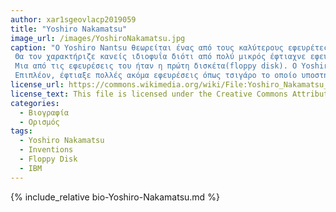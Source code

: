 ```yaml
---
author: xar1sgeovlacp2019059
title: "Yoshiro Nakamatsu"
image_url: /images/YoshiroNakamatsu.jpg
caption: "Ο Yoshiro Nantsu θεωρείται ένας από τους καλύτερους εφευρέτες της ιστορίας. Σπούδασε μηχανικός στο Πανεπιστήμιο του Τόκιο,στο οποίο πήρε και διδακτορικό, και  κατέχει  παγκόσμιο ρεκόρ εφευρέσεων , ο οποίος ξεπερνά τις 3.200 εφευρέσεις  . Πολλές εφευρέσεις του χρησιμοποιούνται ακόμα και σήμερα στην καθημερινή μας ζωή  ή ήταν πρότυπα αυτών των συσκευών που χρησιμοποιούμε σήμερα. Όπως τα cd, τα ψηφιακά ρολόγια και πολλά ακόμα. 
 Θα τον χαρακτήριζε κανείς ιδιοφυΐα διότι από πολύ μικρός έφτιαχνε εφευρέσεις που ένα παιδί στην ηλικία αυτή δεν θα μπορούσε να ούτε να σκεφτεί. Για παράδειγμα στην ηλικία των 5 ετών έφτιαξε σύστημα αυτόματου πιλότου για ένα αεροπλάνο (μοντέλο) . Επιπλέον, εφηύρε  μια αμβλεία θέρμανσης σαν τα δικά μας θερμαντικά σώματα (καλοριφέρ).
 Μια από τις εφευρέσεις του ήταν η πρώτη δισκέτα(floppy disk). O Yoshiro Nakamatsu το 1952 ήταν αυτός που έφτιαξε την πρώτη δισκέτα πριν από την IBM. Παρ' όλα  αυτά η δισκέτα αυτή δεν διατίθεται την δυνατότητα επανεγγραφής   και αντί για τον εσωτερικό μαγνητικό δίσκο,όπως η δισκέτα της IBM που κυκλοφόρησε μερικά χρόνια αργότερα, είχε στην θέση του χαρτί. Υπήρχαν πολλές ακόμα λειτουργίες που η δισκέτα του έπρεπε να διαθέτει για να μπορεί να χρησιμοποιηθεί ευρέως. Αργότερα, παραχώρησε τα δικαιώματα άδειας της ιδέας της δισκέτας. Όταν κυκλοφόρησε η πρώτη δισκέτα  η IBM υποστήριξε ότι αγόρασαν τα την ιδέα του Nakamatsu όμως δεν βασίστηκαν σε αυτή για να φτιάξουν την δική τους.
 Επιπλέον, έφτιαξε πολλές ακόμα εφευρέσεις όπως τσιγάρο το οποίο υποστηρίζει ότι αυξάνει την συγκέντρωση και καρέκλα που ψύχει το κεφάλι και ζεσταίνει τα πόδια. Ο ίδιος υποστηρίζει ότι ότι  οι άνθρωποι πρέπει να σκέφτονται ελεύθερα και να μην κινούνται από άλλους για να παράγουν έργο . Μάλιστα και ο ίδιος εξηγεί ότι και ο ίδιος δεν έχει πληρωθεί  προκειμένου να κατασκευάσει μηχάνημα για άλλους και όλες του τις εφευρέσεις τις έχει κατασκευάσει χωρίς την παρέμβαση κάποιας εταιρίας. Επιπλέον, δηλώνει ότι δεν έχει παραχωρήσει δικαιώματα άδειας σε καμία εταιρεία εκτός από την IBM ."
license_url: https://commons.wikimedia.org/wiki/File:Yoshiro_Nakamatsu_in_1950s.jpg
license_text: This file is licensed under the Creative Commons Attribution 2.0 Generic license.
categories:
  - Βιογραφία 
  - Ορισμός 
tags:
  - Yoshiro Nakamatsu
  - Inventions
  - Floppy Disk 
  - IBM
---
```


{% include_relative bio-Yoshiro-Nakamatsu.md %}
